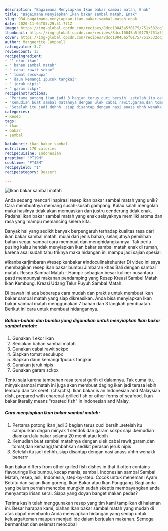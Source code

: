 ```yaml
---
description: "Bagaimana Menyiapkan Ikan bakar sambal matah, Enak"
title: "Bagaimana Menyiapkan Ikan bakar sambal matah, Enak"
slug: 934-bagaimana-menyiapkan-ikan-bakar-sambal-matah-enak
date: 2020-11-04T05:29:51.771Z
image: https://img-global.cpcdn.com/recipes/8dcc10045a5f0175/751x532cq70/ikan-bakar-sambal-matah-foto-resep-utama.jpg
thumbnail: https://img-global.cpcdn.com/recipes/8dcc10045a5f0175/751x532cq70/ikan-bakar-sambal-matah-foto-resep-utama.jpg
cover: https://img-global.cpcdn.com/recipes/8dcc10045a5f0175/751x532cq70/ikan-bakar-sambal-matah-foto-resep-utama.jpg
author: Marguerite Campbell
ratingvalue: 3.7
reviewcount: 13
recipeingredient:
- "1 ekor ikan"
- " bahan sambal matah"
- " cabai rawit sckpx"
- " tomat secukupx"
- " daun kemangi 1pucuk tangkai"
- " jeruk nipis"
- " garam sckpx"
recipeinstructions:
- "Pertama potong ikan jadi 3 bagian terus cuci bersih..setelah itu campurkan dngan minyak 1 sendok dan garam sckpx saja..kemudian diamkan.lalu bakar selama 20 menit atau lebih"
- "Kemudian buat sambal matahnya dengan ulek cabai rawit,garam,dan tomat,dan kemangi,tambahkan sedikit perasan jeruk nipis"
- "Setelah itu jadi dehhh..siap disantap dengan nasi anass uhhh wenakk benerrr"
categories:
- Resep
tags:
- ikan
- bakar
- sambal

katakunci: ikan bakar sambal 
nutrition: 170 calories
recipecuisine: Indonesian
preptime: "PT19M"
cooktime: "PT48M"
recipeyield: "1"
recipecategory: Dessert

---
```



![Ikan bakar sambal matah](https://img-global.cpcdn.com/recipes/8dcc10045a5f0175/751x532cq70/ikan-bakar-sambal-matah-foto-resep-utama.jpg)

Anda sedang mencari inspirasi resep ikan bakar sambal matah yang unik? Cara membuatnya memang susah-susah gampang. Kalau salah mengolah maka hasilnya tidak akan memuaskan dan justru cenderung tidak enak. Padahal ikan bakar sambal matah yang enak selayaknya memiliki aroma dan rasa yang mampu memancing selera kita.

Banyak hal yang sedikit banyak berpengaruh terhadap kualitas rasa dari ikan bakar sambal matah, mulai dari jenis bahan, selanjutnya pemilihan bahan segar, sampai cara membuat dan menghidangkannya. Tak perlu pusing kalau hendak menyiapkan ikan bakar sambal matah enak di rumah, karena asal sudah tahu triknya maka hidangan ini mampu jadi sajian spesial.

#ikanbakarjimbaran #resepikanbakar #indoculinairehunter Di video ini saya membagikan resep ikan bakar bumbu Jimbaran khas Bali dengan sambal matah. Resep Sambal Matah - Hampir sebagian besar kuliner nusantara pasti mempunyai makanan pendamping yang Resep Kreasi Sambel Matah Ikan Kembung. Kreasi Udang Telur Puyuh Sambal Matah.


Di bawah ini ada beberapa cara mudah dan praktis untuk membuat ikan bakar sambal matah yang siap dikreasikan. Anda bisa menyiapkan Ikan bakar sambal matah menggunakan 7 bahan dan 3 langkah pembuatan. Berikut ini cara untuk membuat hidangannya.

<!--inarticleads1-->

##### Bahan-bahan dan bumbu yang digunakan untuk menyiapkan Ikan bakar sambal matah:

1. Gunakan 1 ekor ikan
1. Sediakan  bahan sambal matah
1. Gunakan  cabai rawit sckpx
1. Siapkan  tomat secukupx
1. Siapkan  daun kemangi 1pucuk tangkai
1. Gunakan  jeruk nipis
1. Gunakan  garam sckpx


Tentu saja karena tambahan rasa terasi gurih di dalamnya. Tak cuma itu, minyak sambal matah ini juga akan membuat daging ikan jadi terasa lebih lembap dan tak seret. (chs/chs). Ikan bakar is an Indonesian and Malaysian dish, prepared with charcoal-grilled fish or other forms of seafood. Ikan bakar literally means &#34;roasted fish&#34; in Indonesian and Malay. 

<!--inarticleads2-->

##### Cara menyiapkan Ikan bakar sambal matah:

1. Pertama potong ikan jadi 3 bagian terus cuci bersih..setelah itu campurkan dngan minyak 1 sendok dan garam sckpx saja..kemudian diamkan.lalu bakar selama 20 menit atau lebih
1. Kemudian buat sambal matahnya dengan ulek cabai rawit,garam,dan tomat,dan kemangi,tambahkan sedikit perasan jeruk nipis
1. Setelah itu jadi dehhh..siap disantap dengan nasi anass uhhh wenakk benerrr


Ikan bakar differs from other grilled fish dishes in that it often contains flavourings like bumbu, kecap manis, sambal. Indonesian sambal Sambal Matah, resep, asli, Indonesia, step-by-step. Cocok untuk menemani Ayam Betutu dan sajian Ikan goreng, Ikan Bakar atau Ikan Panggang. Bagi anda yang belum pernah mencoba mungkin sudah skeptis membayangkan anda menyantap irisan serai. Siapa yang doyan banget makan pedas? 

Terima kasih telah menggunakan resep yang tim kami tampilkan di halaman ini. Besar harapan kami, olahan Ikan bakar sambal matah yang mudah di atas dapat membantu Anda menyiapkan hidangan yang sedap untuk keluarga/teman maupun menjadi ide dalam berjualan makanan. Semoga bermanfaat dan selamat mencoba!
